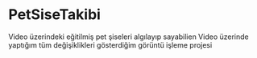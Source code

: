 # PetSiseTakibi
Video üzerindeki eğitilmiş pet şiseleri algılayıp sayabilien 
Video üzerinde yaptığım tüm değişiklikleri gösterdiğim görüntü işleme projesi
